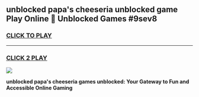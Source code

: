 
## unblocked papa's cheeseria unblocked game Play Online 👋 Unblocked Games #9sev8
<h3>
<a href="https://premium.freeplayer.one?title=unblocked_papa's_cheeseria&ref=21F">CLICK TO PLAY</a></h3>
<hr>

<h3>
<a href="https://premium.freeplayer.one?title=unblocked_papa's_cheeseria&ref=21F">CLICK 2 PLAY</a>
  
</h3>

<a href="https://premium.freeplayer.one?title=unblocked_papa's_cheeseria&ref=21F/"><img src="https://clearcache.store/games.png"></a>


**unblocked papa's cheeseria games unblocked: Your Gateway to Fun and Accessible Online Gaming**
